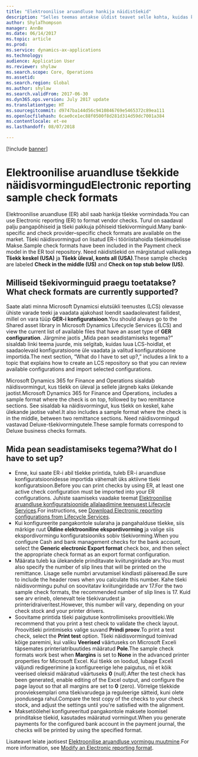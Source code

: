 ```yaml
---
title: "Elektroonilise aruandluse hankija näidistšekid"
description: "Selles teemas antakse üldist teavet selle kohta, kuidas kasutada elektroonilise aruandluse tšekkide näidisvorminguid."
author: ShylaThompson
manager: AnnBe
ms.date: 06/14/2017
ms.topic: article
ms.prod: 
ms.service: dynamics-ax-applications
ms.technology: 
audience: Application User
ms.reviewer: shylaw
ms.search.scope: Core, Operations
ms.assetid: 
ms.search.region: Global
ms.author: shylaw
ms.search.validFrom: 2017-06-30
ms.dyn365.ops.version: July 2017 update
ms.translationtype: HT
ms.sourcegitcommit: d9747ba144d56c9410846769e5465372c89ea111
ms.openlocfilehash: 6cae0ce1ec88f0500f8d281d314d59dc7001a384
ms.contentlocale: et-ee
ms.lasthandoff: 08/07/2018

---
```


[!include [banner](../includes/banner.md)]

# <a name="electronic-reporting-sample-check-formats"></a><span data-ttu-id="9e377-103">Elektroonilise aruandluse tšekkide näidisvormingud</span><span class="sxs-lookup"><span data-stu-id="9e377-103">Electronic reporting sample check formats</span></span>

<span data-ttu-id="9e377-104">Elektroonilise aruandluse (ER) abil saab hankija tšekke vormindada.</span><span class="sxs-lookup"><span data-stu-id="9e377-104">You can use Electronic reporting (ER) to format vendor checks.</span></span> <span data-ttu-id="9e377-105">Turul on saadaval palju pangapõhiseid ja tšeki pakkuja põhiseid tšekivorminguid.</span><span class="sxs-lookup"><span data-stu-id="9e377-105">Many bank-specific and check provider–specific check formats are available on the market.</span></span> <span data-ttu-id="9e377-106">Tšeki näidisvormingud on lisatud ER-i tööriistahoidla tšekimudelisse Makse.</span><span class="sxs-lookup"><span data-stu-id="9e377-106">Sample check formats have been included in the Payment check model in the ER tool repository.</span></span> <span data-ttu-id="9e377-107">Need näidistšekid on märgistatud valikutega **Tšekk keskel (USA)** ja **Tšekk üleval, konts all (USA)**.</span><span class="sxs-lookup"><span data-stu-id="9e377-107">These sample checks are labeled **Check in the middle (US)** and **Check on top stub below (US)**.</span></span>

## <a name="what-check-formats-are-currently-supported"></a><span data-ttu-id="9e377-108">Milliseid tšekivorminguid praegu toetatakse?</span><span class="sxs-lookup"><span data-stu-id="9e377-108">What check formats are currently supported?</span></span>

<span data-ttu-id="9e377-109">Saate alati minna Microsoft Dynamicsi elutsükli teenustes (LCS) olevasse ühiste varade teeki ja vaadata ajakohast loendit saadaolevatest failidest, millel on vara tüüp **GER-i konfiguratsioon**.</span><span class="sxs-lookup"><span data-stu-id="9e377-109">You should always go to the Shared asset library in Microsoft Dynamics Lifecycle Services (LCS) and view the current list of available files that have an asset type of **GER configuration**.</span></span> <span data-ttu-id="9e377-110">Järgmine jaotis „Mida pean seadistamiseks tegema?” sisaldab linki teema juurde, mis selgitab, kuidas luua LCS-hoidlat, et saadaolevaid konfiguratsioone üle vaadata ja valitud konfiguratsioone importida.</span><span class="sxs-lookup"><span data-stu-id="9e377-110">The next section, “What do I have to set up?,” includes a link to a topic that explains how to create an LCS repository so that you can review available configurations and import selected configurations.</span></span>

<span data-ttu-id="9e377-111">Microsoft Dynamics 365 for Finance and Operations sisaldab näidisvormingut, kus tšekk on üleval ja sellele järgneb kaks ülekande jaotist.</span><span class="sxs-lookup"><span data-stu-id="9e377-111">Microsoft Dynamics 365 for Finance and Operations, includes a sample format where the check is on top, followed by two remittance sections.</span></span> <span data-ttu-id="9e377-112">See sisaldab ka näidisvormingut, kus tšekk on keskel, kahe ülekande jaotise vahel.</span><span class="sxs-lookup"><span data-stu-id="9e377-112">It also includes a sample format where the check is in the middle, between two remittance sections.</span></span> <span data-ttu-id="9e377-113">Need näidisvormingud vastavad Deluxe-tšekivormingutele.</span><span class="sxs-lookup"><span data-stu-id="9e377-113">These sample formats correspond to Deluxe business checks formats.</span></span>

## <a name="what-do-i-have-to-set-up"></a><span data-ttu-id="9e377-114">Mida pean seadistamiseks tegema?</span><span class="sxs-lookup"><span data-stu-id="9e377-114">What do I have to set up?</span></span>

- <span data-ttu-id="9e377-115">Enne, kui saate ER-i abil tšekke printida, tuleb ER-i aruandluse konfiguratsioonidesse importida vähemalt üks aktiivne tšeki konfiguratsioon.</span><span class="sxs-lookup"><span data-stu-id="9e377-115">Before you can print checks by using ER, at least one active check configuration must be imported into your ER configurations.</span></span> <span data-ttu-id="9e377-116">Juhiste saamiseks vaadake teemat [Elektroonilise aruandluse konfiguratsioonide allalaadimine teenusest Lifecycle Services](../../dev-itpro/analytics/download-electronic-reporting-configuration-lcs.md).</span><span class="sxs-lookup"><span data-stu-id="9e377-116">For instructions, see [Download Electronic reporting configurations from Lifecycle Services](../../dev-itpro/analytics/download-electronic-reporting-configuration-lcs.md).</span></span>
- <span data-ttu-id="9e377-117">Kui konfigureerite pangakontole sularaha ja pangahalduse tšekke, siis märkige ruut **Üldine elektrooniline ekspordivorming** ja valige siis ekspordivormingu konfiguratsiooniks sobiv tšekivorming.</span><span class="sxs-lookup"><span data-stu-id="9e377-117">When you configure Cash and bank management checks for the bank account, select the **Generic electronic Export format** check box, and then select the appropriate check format as an export format configuration.</span></span>
- <span data-ttu-id="9e377-118">Määrata tuleb ka ülekandele prinditavate kviitungiridade arv.</span><span class="sxs-lookup"><span data-stu-id="9e377-118">You must also specify the number of slip lines that will be printed on the remittance.</span></span> <span data-ttu-id="9e377-119">Lisage selle numbri arvutamisel kindlasti päiseread.</span><span class="sxs-lookup"><span data-stu-id="9e377-119">Be sure to include the header rows when you calculate this number.</span></span> <span data-ttu-id="9e377-120">Kahe tšeki näidisvormingu puhul on soovitatav kviitungiridade arv 17.</span><span class="sxs-lookup"><span data-stu-id="9e377-120">For the two sample check formats, the recommended number of slip lines is 17.</span></span> <span data-ttu-id="9e377-121">Kuid see arv erineb, olenevalt teie tšekivarudest ja printeridraiveritest.</span><span class="sxs-lookup"><span data-stu-id="9e377-121">However, this number will vary, depending on your check stock and your printer drivers.</span></span>
- <span data-ttu-id="9e377-122">Soovitame printida tšeki paigutuse kontrollimiseks proovitšeki.</span><span class="sxs-lookup"><span data-stu-id="9e377-122">We recommend that you print a test check to validate the check layout.</span></span> <span data-ttu-id="9e377-123">Proovitšeki printimiseks valige suvand **Prindi proov**.</span><span class="sxs-lookup"><span data-stu-id="9e377-123">To print a test check, select the **Print test** option.</span></span> <span data-ttu-id="9e377-124">Tšeki näidisvormingud toimivad kõige paremini, kui valiku **Veerised** väärtuseks on Microsoft Exceli täpsemates printeriatribuutides määratud **Pole**.</span><span class="sxs-lookup"><span data-stu-id="9e377-124">The sample check formats work best when **Margins** is set to **None** in the advanced printer properties for Microsoft Excel.</span></span> <span data-ttu-id="9e377-125">Kui tšekk on loodud, lubage Exceli väljundi redigeerimine ja konfigureerige lehe paigutus, nii et kõik veerised oleksid määratud väärtuseks **0** (null).</span><span class="sxs-lookup"><span data-stu-id="9e377-125">After the test check has been generated, enable editing of the Excel output, and configure the page layout so that all margins are set to **0** (zero).</span></span> <span data-ttu-id="9e377-126">Võrrelge tšekkide proovieksemplari oma tšekivarudega ja reguleerige sätteid, kuni olete joondusega rahul.</span><span class="sxs-lookup"><span data-stu-id="9e377-126">Compare the test copy of the checks to your check stock, and adjust the settings until you're satisfied with the alignment.</span></span>
- <span data-ttu-id="9e377-127">Maksetöölehel konfigureeritud pangakontole maksete loomisel prinditakse tšekid, kasutades määratud vormingut.</span><span class="sxs-lookup"><span data-stu-id="9e377-127">When you generate payments for the configured bank account in the payment journal, the checks will be printed by using the specified format.</span></span>

<span data-ttu-id="9e377-128">Lisateavet leiate jaotisest [Elektroonilise aruandluse vormingu muutmine](../../dev-itpro/analytics/modify-electronic-reporting-format-reapply-excel-template.md).</span><span class="sxs-lookup"><span data-stu-id="9e377-128">For more information, see [Modify an Electronic reporting format](../../dev-itpro/analytics/modify-electronic-reporting-format-reapply-excel-template.md).</span></span>

